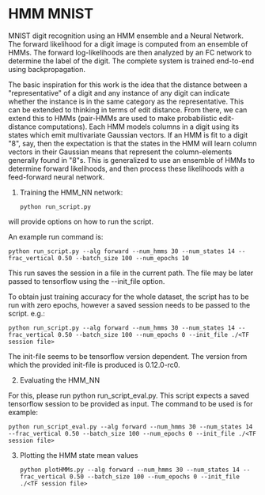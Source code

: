 # HMM MNIST

MNIST digit recognition using an HMM ensemble and a Neural Network. The forward likelihood for a digit image is computed from an ensemble of HMMs. The forward log-likelihoods are then analyzed by an FC network to determine the label of the digit. The complete system is trained end-to-end using backpropagation.

The basic inspiration for this work is the idea that the distance between a "representative" of a digit and any instance of any digit can indicate whether the instance is in the same category as the representative. This can be extended to thinking in terms of edit distance. From there, we can extend this to HMMs (pair-HMMs are used to make probabilistic edit-distance computations). Each HMM models columns in a digit using its states which emit multivariate Gaussian vectors. If an HMM is fit to a digit "8", say, then the expectation is that the states in the HMM will learn column vectors in their Gaussian means that represent the column-elements generally found in "8"s. This is generalized to use an ensemble of HMMs to determine forward likelihoods, and then process these likelihoods with a feed-forward neural network.

1. Training the HMM_NN network:

	```python run_script.py```

will provide options on how to run the script.

An example run command is:

	python run_script.py --alg forward --num_hmms 30 --num_states 14 --frac_vertical 0.50 --batch_size 100 --num_epochs 10

This run saves the session in a file in the current path. The file may be later passed to tensorflow using the --init_file option. 

To obtain just training accuracy for the whole dataset, the script has to be run with zero epochs, however a saved session needs to be passed to the script. e.g.:

	python run_script.py --alg forward --num_hmms 30 --num_states 14 --frac_vertical 0.50 --batch_size 100 --num_epochs 0 --init_file ./<TF session file>

The init-file seems to be tensorflow version dependent. The version from which the provided init-file is produced is 0.12.0-rc0.

2. Evaluating the HMM_NN

For this, please run python run_script_eval.py. This script expects a saved tensorflow session to be provided as input. The command to be used is for example:

	python run_script_eval.py --alg forward --num_hmms 30 --num_states 14 --frac_vertical 0.50 --batch_size 100 --num_epochs 0 --init_file ./<TF session file>

3. Plotting the HMM state mean values

	```python plotHMMs.py --alg forward --num_hmms 30 --num_states 14 --frac_vertical 0.50 --batch_size 100 --num_epochs 0 --init_file ./<TF session file>```


